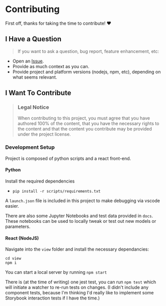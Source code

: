 # Contributing

First off, thanks for taking the time to contribute! ❤️

## I Have a Question

> If you want to ask a question, bug report, feature enhancement, etc:

- Open an [Issue](/issues/new).
- Provide as much context as you can.
- Provide project and platform versions (nodejs, npm, etc), depending on what seems relevant.

## I Want To Contribute

> ### Legal Notice 
> When contributing to this project, you must agree that you have authored 100% of the content, that you have the necessary rights to the content and that the content you contribute may be provided under the project license.

### Development Setup
Project is composed of python scripts and a react front-end.

#### Python
Install the required dependencies
* `pip install -r scripts/requirements.txt`

A `launch.json` file is included in this project to make debugging via vscode easier.

There are also some Jupyter Notebooks and test data provided in `docs`. These notebooks can be used to locally tweak or test out new models or parameters. 

#### React (NodeJS)
Navigate into the `view` folder and install the necessary dependancies:
```
cd view
npm i
```
You can start a local server by running `npm start`

There is (at the time of writing) one jest test, you can run `npm test` which will initiate a watcher to re-run tests on changes. (I didn't include any component tests, because I'm thinking I'd really like to implement some Storybook interaction tests if I have the time.)